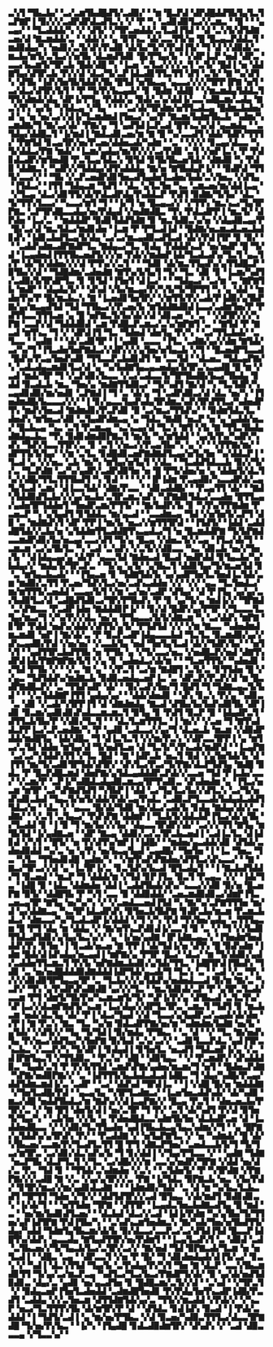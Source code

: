 ▃▚▜▝▜▙▃▙▞▝▃▞▃▆▜▙▟█▟▜▞▃▟▉▞▝▝▆▝█▃▛▟▝▟▛▟█▟▟▜▙▜▄▜▃▜▃▛▇▛▐▝▉▞▞▞▃▟▛▟▛▟▃▟▜▃▚▝▞▝▛▝▚▝▃▟▊▟▉▜▃▞▞▃▆▃▝▝█▝▝▝▄▃▄▞▝▝▜▃▟▟▟▞▚▝▞▝▟▜▞▝▞▜▛▃▅▟▟▞▃▜▃▟▐▜▟▝▝▟▝▃▚▜▞▟▜▟▇▃▅▞▟▝▇▃▆▟▟▞▃▝▝▟▟▞▞▝▄▝▉▜▚▃▝▟▞▃▃▜▜▞▅▝█▝█▃▄▃▛▟▟▃▜▝▆▟▉▟▄▞▚▝▅▟▊▞▃▜▞▟▚▜▚▟▉▝▟▞▙▞▜▞▚▜▚▟▐▜▞▝▜▝▟▝▞▟▉▟▞▃▆▃▙▞▆▜▞▃▜▃▞▞▅▜▙▝▟▃▆▟▜▟▊▝█▞▛▜▄▞▙▝▝▞▟▛▐▃▛▝▅▟▝▟▛▃▝▃▃▞▙▃▆▜▞▜▛▃▙▝█▟▞▟█▝▚▝▐▃▅▝▃▜▃▞▞▞▞▃▜▝▃▜▞▝█▟▐▝▅▝▟▟▇▜▄▞▟▜▛▃▙▝▛▞▞▟▝▟▃▞▜▞▃▛▐▟▃▟▊▜▜▃▜▜▝▟▜▝▃▜▞▝▇▝▚▞▟▜▚▝▟▜▙▝▐▟▚▜▅▜▙▜▟▟▚▜▙▝█▜▟▝▅▜▙▃▄▝▄▃▃▞▞▞▞▜▛▛▐▛▇▝▅▜▝▃▞▟▃▞▟▜▛▞▙▜▝▝▛▝▜▞▛▞▙▃▄▟▞▝▊▝█▟▆▝▟▟█▝▝▞▆▃▆▟▄▜▟▟▃▜▜▜▞▟▆▟▞▟▄▝▟▛▐▞▛▜▄▝▛▟▟▞▄▝▉▟▞▃▚▞▟▟▐▞▃▃▚▟█▃▆▞▃▟▄▝▇▃▚▜▚▝▄▞▙▝▚▜▟▃▄▝▞▜▄▝▝▝▝▃▞▟▞▜▛▟▆▞▅▜▜▃▟▃▄▝█▟▆▃▙▟▅▞▟▝▄▝▅▝▅▞▃▞▞▟▐▞▜▃▆▟▆▟▐▜▅▃▞▝▄▞▛▝▇▃▆▞▙▟▆▜▙▃▙▝▚▟▆▞▚▃▆▟▇▞▜▝▇▞▃▞▟▞▝▛▇▞▄▝▜▝▄▟▜▟▐▃▛▃▟▝█▜▚▃▚▞▟▝▄▃▆▟▄▝▝▃▜▟▄▞▟▟█▃▜▝▐▞▆▟▐▝▇▟▃▟▊▃▅▞▆▝▇▝█▝▚▞▃▃▟▜▝▟▟▞▜▟▛▞▜▜▜▞▝▛▇▜▟▝▊▃▄▜▛▞▅▞▛▃▅▞▟▟▅▃▟▞▚▟▆▝▝▃▝▝▞▞▞▝▊▃▄▞▟▃▃▝▚▜▞▟▟▃▞▛▇▝▆▟▞▝▐▃▆▞▄▟▄▞▆▞▛▞▞▞▃▞▛▟▉▝▃▜▝▞▅▛▐▃▚▝▛▝▛▟▊▟▃▟▛▞▆▜▅▟█▝▛▃▜▃▄▜▟▃▚▝▉▜▟▝▊▜▙▜▙▃▅▜▟▞▝▟▇▟▉▝▚▝▛▟▉▝▟▟▇▃▚▝▚▟▛▞▞▜▟▟▄▞▟▜▚▟▟▟▄▝▇▞▅▝▇▜▙▟▄▛▐▞▝▝▉▟▛▟▝▜▜▜▞▃▃▞▞▝▝▜▙▝▞▃▛▃▅▟▛▟▊▜▅▃▟▜▄▟▅▜▃▟▅▞▙▟▞▃▚▜▅▃▝▞▟▜▄▝▐▜▟▃▞▝▐▜▜▝▜▟▄▃▆▝▜▟▜▝▝▟▃▝▄▜▃▜▅▝▚▃▝▃▆▃▅▞▆▞▟▟▐▃▄▝▝▞▜▃▄▝▟▃▞▟▊▜▜▞▟▞▛▟▃▟▛▟▄▜▚▟▟▃▛▝▛▟▜▝▉▟▇▞▜▞▙▞▝▟▃▝▜▞▜▜▚▜▃▃▞▝▚▃▃▞▆▜▝▜▝▝▐▞▜▝▅▝█▃▄▃▞▞▝▞▜▜▚▝▆▃▚▃▞▜▄▜▛▛▇▃▝▃▛▜▛▟█▃▃▟▄▞▅▞▛▟▄▟▝▞▅▟▇▟█▃▝▜▚▝▛▟▃▟▛▛▐▝▆▃▜▞▝▟▛▟▅▝▐▃▞▃▝▝▆▟▟▟▛▝▉▟▊▜▟▟▜▟▇▝▉▝▆▃▜▟▉▃▚▞▅▝▞▟▄▟▉▃▄▞▛▝█▞▃▞▟▝▆▃▜▟▃▞▆▟▊▟▅▝▐▃▆▝▛▝▛▜▃▟▐▟▝▝█▟▇▞▅▃▆▃▟▃▅▃▙▟▊▟▚▝▐▟▊▃▙▟▜▃▄▜▞▟▄▝▃▞▃▞▆▃▄▟▉▃▟▜▃▟▝▟▞▞▛▟▐▜▛▝▊▝▉▞▝▝▝▃▟▟▚▟▆▃▟▛▇▟▛▜▃▝▇▟▄▃▞▜▃▝▊▟▄▝▛▟▟▟▚▃▛▝▅▞▅▟▛▝█▝▜▞▟▝▐▃▄▟▅▟▐▜▜▜▙▃▅▟▜▞▞▞▅▝▛▟▞▞▆▟▅▛▐▟▞▜▃▟▃▟▚▞▜▃▜▝▄▃▜▞▛▝▟▞▜▞▟▟▅▞▞▞▟▝▛▜▚▞▞▃▜▝▝▝▜▟▊▝▟▞▆▃▜▜▄▟▚▞▄▜▜▟█▃▛▝▉▜▙▞▞▟▝▝▜▟█▟▆▞▃▟▅▟▇▝▇▜▚▞▙▜▄▜▝▜▞▝▜▃▝▟▊▝▊▝▐▃▆▞▚▟▜▞▃▟▉▞▙▜▛▟▛▜▃▝▊▝▊▜▟▝▐▜▅▜▝▟▐▃▞▝▝▝▜▟▄▃▞▝▃▞▆▝▃▝▇▛▇▜▙▝▆▟▛▝▝▟▄▟▄▜▞▝▝▟▚▟▝▞▙▞▆▃▄▞▛▞▚▜▞▜▞▜▛▜▜▝▚▝▄▝▟▟▝▝▆▟▅▜▚▞▛▝█▞▆▃▙▃▚▝▇▝▐▃▅▟▊▜▅▜▛▞▝▞▆▜▜▞▛▞▃▟▞▛▐▟▉▞▄▜▙▛▇▞▄▞▆▃▄▟▜▟▝▜▟▝▜▜▙▃▞▞▛▃▅▞▙▝▆▜▟▟▇▟▉▟▐▃▃▞▃▟▆▜▅▞▛▝▛▟▜▜▃▃▜▜▜▃▅▝▄▝█▝▅▛▇▃▜▞▙▞▟▞▞▟▝▟▊▃▅▝▚▝▃▝▝▞▟▜▛▞▞▞▚▛▇▝▃▃▛▞▟▝▜▟▟▟▉▟▝▃▆▝▛▟█▃▛▃▆▃▞▃▚▞▆▛▇▜▝▃▝▝▇▜▟▝▛▝▇▃▟▝▆▜▚▃▝▜▝▞▝▟▛▟▐▜▝▜▃▝▜▟▅▟▝▟▅▜▄▝▛▞▚▝▝▃▞▜▜▃▙▟▞▝▃▜▃▃▝▝▄▟▇▝▝▝▟▞▃▟▊▜▛▝▐▝▄▟▉▝▃▃▃▝▐▜▃▝▃▟▇▞▄▞▞▟▆▝▇▜▟▞▃▞▚▞▜▝▐▜▃▟▅▜▅▛▇▟▃▞▞▟▛▞▞▞▄▜▅▞▅▜▄▃▙▝▞▜▝▝█▃▅▟▛▜▃▃▟▝█▟▚▞▛▃▄▜▅▟▚▟▊▝▜▜▃▃▛▃▙▟▊▟▜▝▆▝▃▃▜▟▝▝▟▃▅▃▝▜▟▃▄▛▇▞▚▝▃▟▃▟▄▃▆▟▊▜▃▞▟▝▄▝▚▞▙▟▇▜▄▃▄▃▅▟▄▞▙▜▛▃▚▃▄▟█▝█▝▆▝▞▃▟▝▆▟▞▜▛▝▜▝▞▃▛▟▊▞▙▃▃▝▞▃▞▃▟▃▃▜▞▜▛▜▙▟█▞▙▃▞▜▙▟▄▝▊▟▟▝▉▃▟▃▙▝▆▃▝▜▅▞▄▝▆▟▇▜▜▟▉▃▞▝▜▞▚▟▜▝▇▞▟▝▚▝▜▃▜▟▛▞▚▃▄▟▊▟▉▞▆▞▅▟▊▝▃▛▇▟▐▝▜▝▃▝▟▞▄▝▜▝▃▟▛▟▉▃▞▟▝▟▃▝▅▞▚▝▐▜▅▟▆▟█▞▙▃▃▃▞▞▞▝▐▝▊▞▄▃▃▜▄▟▚▟▄▜▛▟▆▃▚▟▚▜▛▟▜▜▃▞▚▟▅▟▛▜▚▝▆▟▚▜▅▃▟▝▇▟▆▟▊▞▛▃▛▟▊▝▉▝▃▞▆▃▞▜▜▟▚▞▝▝▉▟▆▜▟▃▜▃▝▟▅▟▚▝▆▜▅▃▞▟▉▝▃▜▄▟▛▟▆▃▄▝▄▝▜▟▃▝▇▟▉▝▅▃▛▝▅▝▄▝▄▟▟▞▅▃▞▝█▃▙▃▄▝▚▃▝▃▜▝▛▃▆▃▄▝▚▃▚▃▄▞▟▝▜▃▚▝▇▜▝▞▙▝▇▝▜▜▃▜▙▟▄▟▇▟▄▃▙▃▝▜▚▝▉▟▊▟▆▟▉▛▇▃▜▝▆▞▙▝▚▞▆▜▟▟▝▝▄▞▙▜▚▞▚▟▛▞▚▟▚▝▜▟▚▜▃▃▜▜▛▞▃▝▊▝▃▜▝▞▅▃▞▞▛▃▄▜▙▞▚▝▄▝▞▝▝▞▛▛▇▞▆▞▝▟▛▜▜▞▙▜▄▞▝▞▆▝▃▜▃▝▊▟█▟▊▃▅▛▇▟▇▟▜▃▄▞▅▜▄▜▅▝▚▞▟▟▃▛▐▝▜▃▟▝▄▝▞▞▅▃▝▃▙▝▆▞▚▝▆▜▄▞▅▜▄▜▝▞▟▃▝▝▜▃▟▟▜▟▃▃▙▝▉▞▞▜▞▞▃▝▜▃▛▟▇▝▃▞▚▞▄▟▛▞▃▟▛▟▉▜▅▝▅▝█▝▛▜▞▟▅▞▅▝▄▝▟▟▅▜▞▟▃▜▚▞▞▟█▞▜▜▃▜▜▜▙▟▜▝▚▝▊▟▝▝▝▝▞▝▐▛▐▟▆▝▛▃▄▟▉▞▚▃▃▟▛▟▞▃▄▜▄▜▃▟▝▃▆▞▝▟▐▃▃▜▟▞▝▟▇▞▛▃▃▝▝▟▊▃▟▟█▞▝▝▛▃▄▜▜▝▟▞▝▝▇▟▚▜▟▟▉▟▜▃▙▞▞▞▄▞▅▃▙▞▃▜▛▃▆▃▚▟▚▝▚▛▇▟▊▜▟▃▞▃▃▟▅▝█▜▜▃▄▞▄▟▅▜▛▜▟▟▅▜▝▜▅▟▛▃▆▞▛▜▜▞▝▝▇▞▙▟▛▞▙▝▊▝▚▜▚▞▛▛▇▟▆▝▛▃▅▃▛▝▚▝▄▜▄▟▜▝▊▜▟▟▃▝▆▞▄▃▟▝▝▃▃▟▆▃▄▝▜▟▝▞▅▜▅▜▞▃▛▜▝▟▉▝▃▝▆▟▇▟▚▜▝▟▛▝▛▛▐▝▆▞▙▝▅▃▞▞▆▜▜▜▛▟▝▝▐▜▟▜▞▝▐▟▟▝▃▟▟▟█▜▟▞▞▃▙▞▅▝▄▜▟▟▆▜▜▃▟▟█▜▚▃▄▟▃▞▜▝▅▝█▃▆▟▟▛▇▝▜▞▙▛▇▟▃▃▆▟▛▟▊▞▙▞▅▃▄▞▃▃▞▟▜▝▜▞▄▝█▃▄▝▞▟▅▃▜▞▞▃▄▝▐▜▃▞▟▞▜▝▝▃▆▃▆▝▃▞▄▜▙▜▃▝▚▝▃▟▝▃▚▟▚▝▞▃▜▞▞▟▉▃▃▝▚▃▝▟▊▃▙▝▅▞▞▜▅▞▙▝▝▟▐▟▄▃▄▞▄▝▟▞▛▝▄▃▃▜▟▝▇▟▅▃▟▝█▃▟▝▅▟▛▟▟▝▊▜▄▃▙▞▚▞▙▟▄▞▞▝▆▟▄▜▞▜▛▃▛▃▝▝▜▞▄▝▄▜▞▝▄▜▙▃▜▝▟▟▊▜▄▞▜▞▆▃▅▜▟▝▊▝▃▝▆▜▄▃▙▃▟▞▝▝▐▜▄▃▅▝▊▝▜▟▇▜▟▞▙▝▄▞▄▟▛▜▅▜▃▜▅▟▐▃▜▟▞▃▆▝▆▟▉▞▃▜▜▝▛▃▅▞▜▟▚▜▃▞▅▞▃▟▚▃▟▟▅▝▞▞▝▞▞▝▄▃▝▜▃▜▅▟▃▞▆▞▆▜▜▜▞▃▅▟▟▝▃▃▄▞▙▜▝▞▆▝▃▞▅▞▃▟▛▝▟▜▄▞▝▟▝▛▐▜▄▝▄▞▄▞▃▞▙▟▉▜▃▞▟▝▃▟█▟▜▟▊▃▞▜▛▞▛▜▙▟▚▝▛▝▊▝▄▞▜▞▄▝▆▟▐▞▞▝▜▛▇▟▝▃▚▛▇▃▃▝▛▃▟▛▐▟▅▝▇▟▟▟▊▛▐▞▝▝▊▞▟▝█▟▛▞▄▞▛▜▛▝▞▜▃▃▃▜▃▜▄▞▆▃▞▜▝▞▚▞▛▞▞▟▃▝▅▞▄▝▛▜▄▃▃▞▙▜▞▟▇▃▆▝▚▝▃▞▟▟▚▝▆▛▇▝▊▜▛▝▛▟▟▝▅▟▚▞▟▟▞▞▟▜▜▞▄▜▞▝▛▜▟▜▟▝▞▞▝▞▆▝▇▃▃▝▚▟▅▟▆▟▆▃▆▟▊▝▅▛▐▝▇▞▟▞▃▝▛▝▉▃▛▃▟▛▐▟▄▃▃▃▙▟▝▜▃▜▃▝▉▃▆▟▉▞▄▞▞▟▚▃▄▟▉▞▛▟▝▞▅▞▅▞▝▞▃▃▙▜▄▝▅▟▝▜▅▜▄▜▃▟▝▟▞▞▜▟▛▞▙▞▝▝▅▜▚▜▝▝▄▟▜▜▛▃▙▟▜▜▙▝▅▝▛▜▙▝▄▝▞▜▞▃▃▞▅▃▝▞▅▟█▃▛▞▅▟▝▟▇▜▚▟▛▟▐▟▞▛▇▛▇▛▇▞▙▜▝▞▄▝▊▝▄▟▅▟▃▞▟▞▆▝▝▝▜▃▅▜▜▜▞▝▚▟▅▟▊▝▞▜▟▝▛▜▙▝▞▝▝▞▃▝▇▝▄▝▝▞▛▃▜▝▃▞▆▝▇▟█▜▝▃▜▞▃▝▊▜▜▟▅▝█▝▞▞▄▃▝▜▟▜▟▟▚▞▆▟▇▃▙▝▉▟▉▃▅▟▄▃▅▛▐▃▝▃▝▟▛▃▛▞▛▃▛▞▟▝▆▝█▃▟▛▇▟█▃▛▞▝▃▝▜▜▟▚▟▛▝▟▞▝▝▉▞▃▟▚▜▅▞▜▝█▟▜▝▜▝▜▟▇▃▄▃▜▞▙▟▝▝▝▞▃▜▟▟▇▛▐▜▜▝▄▟▄▞▄▞▝▝▟▟▞▟▅▟▊▝▝▟▚▝▊▃▚▝▛▞▄▝▚▟▊▃▝▃▝▟▊▝▞▃▟▞▚▜▛▛▐▜▝▟▝▟▇▟▆▟▄▝▇▃▟▝▟▜▙▞▙▞▙▟▚▟▉▜▙▝▟▛▐▟▊▝▉▃▆▞▄▟▊▟▊▟▚▟▃▃▆▃▆▃▜▝▉▜▄▝▊▝▛▟▜▝▉▃▛▝▉▝▐▟▄▟▛▃▜▝▟▜▜▃▙▜▙▞▛▝▞▟▊▞▜▃▜▝▝▝▟▃▜▃▆▜▜▜▃▝▐▝▆▞▞▝▞▃▅▝▜▝▇▜▚▟▟▃▛▛▐▃▞▃▛▃▅▟▇▞▚▝▛▝▄▟▉▝▃▟▃▃▞▞▄▞▜▝▟▃▅▃▙▝▆▃▆▝▞▟▉▟▛▟▟▞▆▟█▜▄▝▐▟▞▟█▃▝▜▝▟▐▃▜▃▜▝▞▞▆▞▛▃▚▝▞▟▛▃▃▜▛▛▐▝▄▝▆▜▃▞▃▜▟▝▟▟▅▝▆▜▄▞▟▝▜▞▅▟▜▃▅▝▟▝▜▃▜▞▚▜▚▃▟▞▆▟▛▟▝▝▐▃▄▛▇▝▃▞▃▞▚▜▟▟▚▜▜▝▞▜▃▝█▟▝▝▇▝▐▟▛▃▙▝▅▃▜▝▉▟▝▞▄▜▅▜▟▞▙▝▟▝▐▜▜▝▆▞▜▞▃▟▊▜▛▜▟▞▟▜▛▞▝▟▚▜▃▞▛▃▞▜▞▛▇▞▟▃▛▜▟▜▄▝▇▟█▝▉▟▃▝▛▝█▃▛▟█▃▆▟▝▟▅▛▇▞▄▜▟▃▄▟▟▟▛▃▛▟▞▞▃▃▅▝▜▟▝▛▐▃▙▞▃▃▞▝▞▃▆▞▛▝▃▛▐▞▚▟█▟▃▟▄▟▉▃▆▃▄▜▛▜▚▟▊▃▝▟▚▟▅▟▆▝▄▝▐▜▃▞▅▃▆▝▆▜▛▝▃▞▚▛▇▟▜▟▜▝▚▜▙▛▐▝▟▟▝▃▞▜▄▜▃▞▙▞▞▟▜▃▚▝▃▞▜▞▅▟▚▟▊▃▙▟▝▜▄▃▜▞▅▜▞▟▟▞▛▟▞▃▄▜▚▟▃▝▃▟▉▃▛▜▃▃▟▞▙▟▄▟▃▟▟▜▜▟▃▞▅▝▝▟▃▝▞▝▄▃▃▝█▞▟▞▜▟▉▝▆▞▟▃▞▃▟▞▙▝▊▟▄▝▇▟▄▞▟▞▞▃▝▟▇▞▝▝▞▃▜▝▃▜▄▃▞▝▛▟▚▛▇▝▟▟▆▛▐▝▜▃▙▜▞▟▟▃▙▛▐▜▃▞▟▞▄▜▙▝▞▜▃▟▟▝▊▝▐▝▉▝▜▝▆▞▙▞▞▞▙▞▝▟▄▃▃▜▛▟▛▞▟▞▝▃▞▞▞▜▜▝▇▜▄▝▆▜▙▜▟▝▐▞▄▟▇▃▅▝▝▟▛▝▇▃▄▝▟▟▊▞▃▞▃▜▛▃▙▃▅▟▐▝▃▟▐▃▜▃▝▟▐▟▊▟▝▞▚▜▝▝█▜▞▝▅▝▛▞▟▜▚▞▆▛▐▝▐▟█▞▝▝▆▟▅▞▄▃▟▟▞▟▊▝▟▜▟▞▃▟▅▟▉▟▟▝▚▞▃▝▅▝▄▜▚▝▅▞▙▃▄▜▄▟▝▃▄▟█▞▝▜▅▜▅▝▐▝▐▃▝▜▅▃▝▜▃▝▚▜▃▝▜▜▅▟▊▟█▝▄▟▆▞▚▝▝▞▆▜▚▟▚▛▇▟▅▞▟▜▜▃▞▟▚▃▃▞▝▝▇▝▇▃▞▜▛▃▞▞▟▝▄▝▐▃▜▛▐▞▃▝▊▃▜▟▚▞▙▃▟▝█▜▃▟▄▜▝▝▐▝▇▃▙▟▜▟▟▞▜▝▉▃▅▟▝▝▆▃▛▝▜▝▟▟▟▞▆▝▞▜▟▝▊▛▐▜▃▝▉▃▜▝▛▃▄▃▝▞▞▝▐▟▞▜▃▝▐▟█▝▉▝▐▟▃▝▟▟▆▟▅▝▟▟▐▝▃▟▟▜▙▟▞▟▚▞▚▃▃▞▞▟▉▝▉▞▅▝█▃▅▛▇▝▉▜▞▝▟▟█▜▙▝▛▝▚▜▝▃▃▝▉▝▟▟▉▟▟▞▝▃▅▃▆▟▉▟▊▃▞▟▆▛▐▜▃▃▅▃▄▜▛▝▇▜▄▝▅▞▚▞▚▝▞▝▞▃▅▟▃▃▅▟▐▜▟▝▚▝▇▞▚▞▃▛▇▜▜▜▅▝▆▞▟▝▄▞▟▟▇▃▄▝▚▃▜▛▐▟▃▟▛▟▚▝▉▜▅▃▙▜▙▛▇▝▊▟▛▃▙▞▆▃▆▝▛▃▆▃▙▟▃▞▝▟▆▃▃▞▚▞▜▃▟▃▟▛▐▞▟▟▟▝▞▜▝▞▚▝▛▟▝▜▚▜▅▞▄▟▄▝▃▜▜▜▄▃▆▝█▝▛▜▝▟▄▝▆▝▟▟▄▝▞▝▇▞▅▜▚▃▛▟▊▟▐▞▃▃▜▝▉▝▃▝▞▝▜▝▞▞▙▟▊▜▜▟▃▟▜▟▊▞▄▜▄▞▙▃▚▞▞▝▄▝▐▞▅▞▄▟▇▝▐▛▐▟▇▃▄▃▚▝▐▜▅▟▆▜▅▟▟▟▚▜▚▝▊▜▅▝▐▝▊▃▟▞▅▃▅▝▇▝▛▛▐▝▟▞▜▟▐▞▅▝▟▜▚▝█▝▉▟▚▟▆▝▐▟▆▝█▟▞▟▐▟▚▟▄▞▅▃▄▟▐▝▆▛▇▞▄▝▛▜▛▝█▃▞▝▟▃▞▝▆▝▜▞▟▟▊▞▄▟▞▃▟▟▅▜▜▃▆▃▜▝▛▞▙▝▅▛▇▟▆▃▙▟▊▞▄▜▟▞▜▜▃▝▐▟█▜▛▟▐▜▙▟▚▝▜▟▊▝▃▝▅▞▅▟█▟▟▟▉▟▇▟▟▟▐▟▛▜▟▞▄▃▟▞▜▝▜▃▚▝▃▝▝▃▟▝▞▃▝▜▚▝▞▞▞▟▊▟▉▜▛▜▄▃▄▜▛▝▃▝▜▃▙▞▞▞▄▜▟▟▚▞▅▟▅▟▃▃▟▝▉▞▆▝▇▞▃▝▚▃▛▞▝▜▚▝▄▜▚▟▛▟▚▟▉▟█▝▄▞▞▞▜▃▝▝▆▃▜▟▊▟▞▃▛▝▛▝▄▜▛▃▜▃▟▞▃▃▆▝▛▜▝▟▆▜▞▜▙▜▚▞▚▃▆▃▆▜▞▜▞▝▚▛▐▞▛▞▄▝▟▜▙▃▟▝▃▜▃▜▚▞▚▛▐▃▞▞▟▃▆▛▇▟▜▞▚▃▆▝▐▃▞▟▄▞▞▟▛▜▃▜▛▃▝▃▆▃▜▝▜▟▜▝▊▝▆▃▙▃▆▝▅▟▞▟▃▜▄▝▟▞▝▛▐▝▟▃▞▜▄▟▝▞▟▝▜▃▃▞▄▜▄▟▛▃▞▃▄▟▞▟▞▟▅▝▞▛▐▝▇▝▛▃▚▝▇▃▝▜▃▝▚▞▆▝▉▟▃▟▛▛▇▞▅▞▆▝▚▟▆▟▆▞▙▟▇▝▅▞▙▝▄▜▟▞▝▞▟▜▞▞▝▜▄▝▜▞▜▟▐▝▉▞▆▟▄▝▛▜▙▃▝▝▃▝▟▝▝▞▝▜▃▝▇▞▅▟▚▜▄▝▛▞▅▃▞▟▟▜▄▞▚▜▅▛▇▝▉▞▙▟▝▃▚▞▃▞▞▝▃▟▊▜▃▃▛▟▃▝▄▟▐▜▛▃▚▃▙▃▝▞▃▃▛▞▚▝▜▞▟▛▐▝▊▟▄▟▐▝▊▜▅▜▃▝▅▃▟▜▝▜▟▃▅▛▐▞▄▝▞▃▝▟▐▛▇▜▄▃▜▝▞▜▜▟▉▃▝▝▛▃▚▞▝▟█▝▝▟▉▜▄▃▝▝▞▝▛▃▆▟▛▞▝▟▚▟▟▟▉▃▝▜▄▟▞▃▜▝▛▝▛▞▙▜▜▟▝▃▆▟▚▛▇▞▄▟▅▞▆▃▆▞▜▝▅▜▝▝█▟▅▃▛▟▇▝▚▛▇▞▅▟▉▛▇▞▞▝▃▝▐▟▜▜▜▞▙▃▙▟▃▟▃▟▐▟█▃▝▜▝▟▄▞▚▟█▞▛▃▄▞▟▟▜▟▆▃▆▟▐▞▃▝▃▟▛▝▝▃▞▝▟▟▚▟▝▜▛▟▐▃▝▝▐▝▞▟█▝█▞▅▝▆▟▟▟▇▝▞▜▅▜▃▟█▞▛▟▝▝▄▃▄▜▄▝▚▜▛▜▃▟▆▃▞▝▐▃▅▜▅▃▟▟▚▟▞▝▟▞▚▟▉▝▆▃▞▟█▝▅▟▟▜▙▟▃▞▆▝▇▟▚▞▞▟▐▃▄▛▇▞▞▝█▃▄▝▛▃▜▝▝▟▅▃▅▃▙▞▛▜▛▞▃▝▞▝▇▝█▜▝▟▅▜▞▟▐▝▅▞▃▜▛▝▜▝▛▞▝▃▜▝▟▞▚▟▜▝▛▞▟▝▉▜▅▜▞▜▄▞▚▝▝▃▙▜▅▝▞▞▙▝▄▝▛▟▅▟█▟▃▃▚▟▆▜▙▜▅▝▟▃▙▟▛▃▅▝▟▝▐▃▟▟▅▟█▃▃▝▞▝▞▟▉▞▜▃▜▜▄▟▅▝▄▟▐▜▙▃▙▃▄▜▄▃▚▟▆▞▞▜▝▝▄▝█▛▇▞▄▜▟▟▚▞▄▜▛▟▚▝▛▞▝▝▛▃▟▟▇▝▞▝▅▜▄▛▇▜▃▝▞▝▅▝▚▟▆▟▞▝█▝▟▞▚▜▙▃▅▞▃▃▆▞▛▞▜▃▟▜▃▜▜▝█▝▛▜▝▟▇▃▛▜▅▞▝▃▅▟▃▃▙▜▞▜▝▜▞▜▃▞▆▜▛▃▝▃▞▟▊▞▟▃▚▟▚▞▙▝▜▝▊▞▟▟▐▝▞▜▄▞▛▜▃▃▝▞▝▝▄▟▇▝▜▟▇▝▅▃▛▜▙▝▟▃▛▜▃▜▝▞▜▃▝▃▞▟█▞▞▞▆▝▃▃▚▞▅▟▛▞▜▛▇▝▞▟▟▝▅▞▟▞▃▝▛▃▝▜▟▝▊▝▝▜▜▟▞▃▚▟▆▟▅▝▞▃▚▝▝▃▜▟▅▜▞▝▛▝▚▜▛▟▇▝▞▛▇▛▇▞▞▞▃▟█▝▇▝▞▃▝▞▄▞▄▜▛▞▞▃▝▛▇▝▐▞▜▟▃▝▉▛▇▃▙▝▅▃▝▞▙▞▛▟▞▝▊▜▛▞▆▃▞▞▆▞▄▟▊▟▃▟▇▝▝▝▐▟▆▟▉▞▜▟▞▝▃▝▟▝▆▝▚▞▙▃▜▃▙▃▟▜▝▜▛▜▜▝▜▟▅▝▞▜▞▞▝▟▟▜▟▜▛▞▞▃▟▝█▜▄▃▝▞▟▞▆▟▜▝▉▟▊▟▊▃▚▝▐▞▟▞▜▝▝▝▅▜▜▟▅▝▜▛▇▝▝▟▜▜▛▝▐▃▄▟▃▜▅▃▙▟▇▃▟▜▄▝█▝▆▟▝▃▝▝▅▞▆▞▙▟▊▟▜▃▅▞▝▝▟▃▙▟▝▟▃▞▞▃▟▝▐▟▐▞▛▟▆▝▚▞▄▜▙▞▜▞▜▜▅▞▄▛▐▟▜▛▇▝▛▟▐▜▙▞▚▝▝▃▚▟▚▃▆▜▅▟▆▃▚▝▇▞▚▟▞▜▅▞▅▜▙▟▜▜▞▟▄▞▚▟▟▝▜▟▆▜▄▜▙▃▆▞▟▞▙▝▉▞▟▃▃▞▃▃▛▃▞▃▞▟▜▟▐▜▟▝█▃▃▛▐▟█▜▚▞▟▟▚▝▄▃▃▟▄▝▇▜▄▟▜▜▛▞▅▞▛▟▆▜▝▝▐▃▄▜▃▟▚▜▝▃▝▟▉▟▝▃▟▝▃▜▙▃▅▞▞▜▞▜▄▃▙▜▃▞▃▜▛▞▃▞▞▝▇▞▅▟▝▜▟▝▉▛▇▃▟▞▜▃▆▝▅▝▅▜▃▟▐▝▝▟█▃▝▃▄▝▝▟▛▃▃▜▝▞▅▝▛▝█▞▝▜▝▟▊▟▅▟▄▟▞▟▐▜▞▃▞▝▊▃▚▝▞▝▚▟▐▝▟▃▚▜▜▟▝▜▄▞▙▝▃▜▚▟▄▞▛▞▚▜▝▜▅▝▇▝▟▃▛▝▃▃▚▜▙▃▆▟▊▜▜▝▜▞▄▞▃▞▆▃▛▃▄▝▚▟▜▃▞▜▃▞▙▃▞▛▇▟▛▜▞▟▞▝▉▝▄▞▟▞▅▟▜▟▉▟▊▃▝▟▄▞▃▝▄▟▊▝▅▞▄▃▟▜▅▝▊▝█▟█▃▆▞▃▜▞▞▟▝▝▃▚▟▝▝▞▜▛▃▜▝▞▝▉▟▄▃▅▛▐▜▅▜▃▟▅▟▟▝▃▟▆▟█▜▅▟▊▝▛▞▛▟▄▜▅▜▚▃▟▛▐▟█▞▛▃▟▜▝▃▟▟▄▝▞▞▃▜▅▃▆▝▟▜▜▟▇▜▟▞▄▞▃▝▜▜▞▞▆▃▟▟▝▞▛▟▞▞▝▞▚▃▛▝▅▃▞▜▃▜▜▜▚▜▙▝▟▞▆▜▛▞▛▝▟▝▝▟▜▟▃▝▊▟▐▟▚▝▉▃▟▝▐▝▛▟▞▃▟▟▟▝▐▝▜▟▜▞▃▟▐▝▄▝▆▞▅▞▛▜▙▃▝▞▟▝▉▃▅▞▚▟▉▃▜▜▜▃▞▟▃▃▜▛▇▟█▝▜▞▅▞▛▞▙▃▝▝▐▞▚▝▐▜▄▟█▝▊▟▃▟▉▟▆▜▛▞▝▟▚▟▚▝▞▝▃▟▝▟▉▃▃▃▄▝▞▜▃▃▚▞▝
